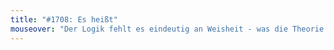```yaml
---
title: "#1708: Es heißt"
mouseover: "Der Logik fehlt es eindeutig an Weisheit - was die Theorie wiederum unterstützt."
---
```


